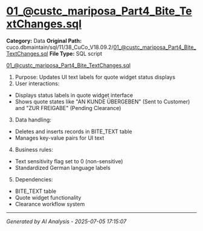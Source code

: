# 01_@custc_mariposa_Part4_Bite_TextChanges.sql

**Category:** Data
**Original Path:** cuco.dbmaintain/sql/11/38_CuCo_V18.09.2/01_@custc_mariposa_Part4_Bite_TextChanges.sql
**File Type:** SQL script

01_@custc_mariposa_Part4_Bite_TextChanges.sql
1. Purpose: Updates UI text labels for quote widget status displays
2. User interactions: 
- Displays status labels in quote widget interface
- Shows quote states like "AN KUNDE ÜBERGEBEN" (Sent to Customer) and "ZUR FREIGABE" (Pending Clearance)
3. Data handling:
- Deletes and inserts records in BITE_TEXT table
- Manages key-value pairs for UI text
4. Business rules:
- Text sensitivity flag set to 0 (non-sensitive)
- Standardized German language labels
5. Dependencies:
- BITE_TEXT table
- Quote widget functionality
- Clearance workflow system

---
*Generated by AI Analysis - 2025-07-05 17:15:07*
